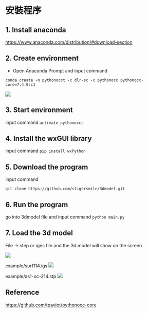 # 安裝程序

## 1. Install anaconda
https://www.anaconda.com/distribution/#download-section

## 2. Create environment

+ Open Anaconda Prompt and input command

`conda create -n pythonocct -c dlr-sc -c pythonocc pythonocc-core=7.4.0rc1`

![](https://i.imgur.com/5TfqNgv.png)


## 3. Start environment

input command
`
activate pythonocct
`

## 4. Install the wxGUI library 
input command
`pip install wxPython`

## 5. Download the program
input command

`git clone https://github.com/stigersmile/3dmodel.git `

## 6. Run the program

go into 3dmodel file and input command
`python main.py`

## 7. Load the 3d model

File -> step or iges file and
the 3d model will show on the screen

![](https://i.imgur.com/GwMn1m2.png)

example/surf114.igs
![](https://i.imgur.com/ZCCxXXn.png)

example/as1-oc-214.stp
![](https://i.imgur.com/0bSvT6m.png)


## Reference
https://github.com/tpaviot/pythonocc-core